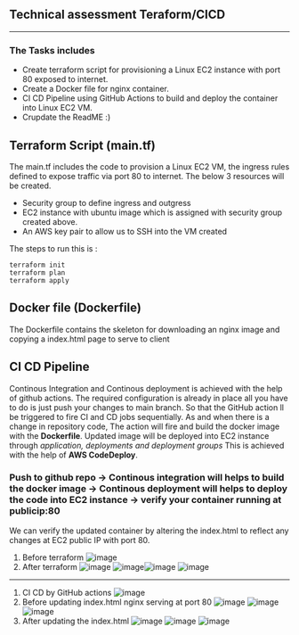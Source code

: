 ## Technical assessment Teraform/CICD
------------------------
### The Tasks includes
- Create terraform script for provisioning a Linux EC2 instance with port 80 exposed to internet.
- Create a Docker file for nginx container.
- CI CD Pipeline using GitHub Actions to build and deploy the container into Linux EC2 VM.
- Crupdate the ReadME :)

## Terraform Script (main.tf)
The main.tf includes the code to provision a Linux EC2 VM, the ingress rules defined to expose traffic via port 80 to internet. The below 3 resources will be created.
- Security group to define ingress and outgress
- EC2 instance with ubuntu image which is assigned with security group created above.
- An AWS key pair to allow us to SSH into the VM created

The steps to run this is :
```
terraform init
terraform plan
terraform apply
```
## Docker file (Dockerfile)
The Dockerfile contains the skeleton for downloading an nginx image and copying a index.html page to serve to client

## CI CD Pipeline
Continous Integration and Continous deployment is achieved with the help of github actions.
The required configuration is already in place all you have to do is just push your changes to main branch. So that the GitHub action ll be triggered to fire CI and CD jobs sequentially.
As and when there is a change in repository code, The action will fire and build the docker image with the **Dockerfile**. Updated image will be deployed into EC2 instance through *application, deployments and deployment groups* This is achieved with the help of **AWS CodeDeploy**.

### Push to github repo -> Continous integration will helps to build the docker image -> Continous deployment will helps to deploy the code into EC2 instance -> verify your container running at publicip:80

We can verify the updated container by altering the index.html to reflect any changes at EC2 public IP with port 80.

1. Before terraform ![image](https://user-images.githubusercontent.com/39087062/124859821-2a3f9880-dfce-11eb-98eb-05806a023267.png)
2. After terraform ![image](https://user-images.githubusercontent.com/39087062/124859892-4e9b7500-dfce-11eb-8fcd-ac03239035d7.png)
![image](https://user-images.githubusercontent.com/39087062/124859965-77bc0580-dfce-11eb-911e-afeb272eb965.png)![image](https://user-images.githubusercontent.com/39087062/124860084-adf98500-dfce-11eb-9566-f8665bfcf378.png)
![image](https://user-images.githubusercontent.com/39087062/124860130-c5d10900-dfce-11eb-8860-994f2c1691b4.png)

-------------------
1. CI CD by GitHub actions ![image](https://user-images.githubusercontent.com/39087062/124860300-09c40e00-dfcf-11eb-84c8-08c538aba50d.png)
2. Before updating index.html nginx serving at port 80 ![image](https://user-images.githubusercontent.com/39087062/124862867-c4eea600-dfd3-11eb-974f-69eedae88ac5.png) ![image](https://user-images.githubusercontent.com/39087062/124863005-fb2c2580-dfd3-11eb-8cfc-0bcd6328a840.png)![image](https://user-images.githubusercontent.com/39087062/124863051-0ed78c00-dfd4-11eb-9455-a879051b2a35.png)
3. After updating the index.html ![image](https://user-images.githubusercontent.com/39087062/124864452-89091000-dfd6-11eb-8048-4bf083015798.png)
![image](https://user-images.githubusercontent.com/39087062/124864491-9c1be000-dfd6-11eb-9ee1-bffaf17fefc9.png)
![image](https://user-images.githubusercontent.com/39087062/124864505-a342ee00-dfd6-11eb-855c-97d792fdbe70.png)



